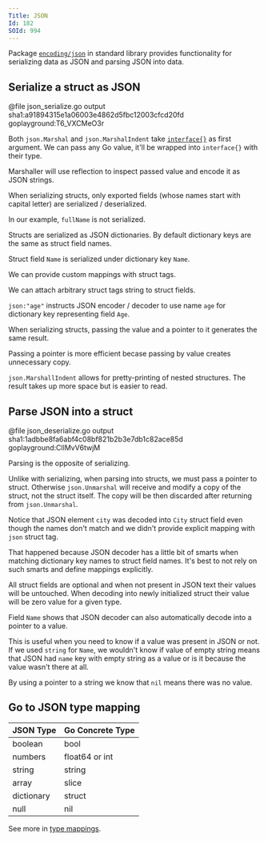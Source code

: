 ```yaml
---
Title: JSON
Id: 182
SOId: 994
---
```


Package [`encoding/json`](<(https://godoc.org/encoding/xml)>) in standard library provides functionality for serializing data as JSON and parsing JSON into data.

## Serialize a struct as JSON

@file json_serialize.go output sha1:a91894315e1a06003e4862d5fbc12003cfcd20fd goplayground:T6_VXCMeO3r

Both `json.Marshal` and `json.MarshalIndent` take [`interface{}`](94) as first argument. We can pass any Go value, it'll be wrapped into `interface{}` with their type.

Marshaller will use reflection to inspect passed value and encode it as JSON strings.

When serializing structs, only exported fields (whose names start with capital letter) are serialized / deserialized.

In our example, `fullName` is not serialized.

Structs are serialized as JSON dictionaries. By default dictionary keys are the same as struct field names.

Struct field `Name` is serialized under dictionary key `Name`.

We can provide custom mappings with struct tags.

We can attach arbitrary struct tags string to struct fields.

`json:"age"` instructs JSON encoder / decoder to use name `age` for dictionary key representing field `Age`.

When serializing structs, passing the value and a pointer to it generates the same result.

Passing a pointer is more efficient becase passing by value creates unnecessary copy.

`json.MarshallIndent` allows for pretty-printing of nested structures. The result takes up more space but is easier to read.

## Parse JSON into a struct

@file json_deserialize.go output sha1:1adbbe8fa6abf4c08bf821b2b3e7db1c82ace85d goplayground:CllMvV6twjM

Parsing is the opposite of serializing.

Unlike with serializing, when parsing into structs, we must pass a pointer to struct. Otherwise `json.Unmarshal` will receive and modify a copy of the struct, not the struct itself. The copy will be then discarded after returning from `json.Unmarshal`.

Notice that JSON element `city` was decoded into `City` struct field even though the names don't match and we didn't provide explicit mapping with `json` struct tag.

That happened because JSON decoder has a little bit of smarts when matching dictionary key names to struct field names. It's best to not rely on such smarts and define mappings explicitly.

All struct fields are optional and when not present in JSON text their values will be untouched. When decoding into newly initialized struct their value will be zero value for a given type.

Field `Name` shows that JSON decoder can also automatically decode into a pointer to a value.

This is useful when you need to know if a value was present in JSON or not. If we used `string` for `Name`, we wouldn't know if value of empty string means that JSON had `name` key with empty string as a value or is it because the value wasn't there at all.

By using a pointer to a string we know that `nil` means there was no value.

## Go to JSON type mapping

| JSON Type  | Go Concrete Type |
| ---------- | ---------------- |
| boolean    | bool             |
| numbers    | float64 or int   |
| string     | string           |
| array      | slice            |
| dictionary | struct           |
| null       | nil              |

See more in [type mappings](188).
